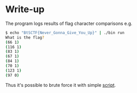 # Write-up
The program logs results of flag character comparisons e.g.

```sh
$ echo "BtSCTF{Never_Gonna_Give_You_Up}" | ./bin run
What is the flag?
(66 1)
(116 1)
(83 1)
(67 1)
(84 1)
(70 1)
(123 1)
(97 0)
```

Thus it's possible to brute force it with simple [script](solve.py).